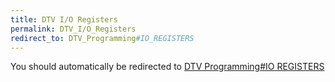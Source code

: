 ```yaml
---
title: DTV I/O Registers
permalink: DTV_I/O_Registers
redirect_to: DTV_Programming#IO_REGISTERS
---
```


You should automatically be redirected to [DTV Programming#IO REGISTERS](DTV_Programming#IO_REGISTERS)
